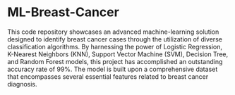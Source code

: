 # ML-Breast-Cancer
This code repository showcases an advanced machine-learning solution designed to identify breast cancer cases through the utilization of diverse classification algorithms. By harnessing the power of Logistic Regression, K-Nearest Neighbors (KNN), Support Vector Machine (SVM), Decision Tree, and Random Forest models, this project has accomplished an outstanding accuracy rate of 99%. The model is built upon a comprehensive dataset that encompasses several essential features related to breast cancer diagnosis. <br/>

